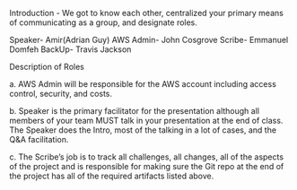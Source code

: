 Introduction - We got to know each other, centralized your primary means of communicating
as a group, and designate roles.

Speaker- Amir(Adrian Guy)
AWS Admin- John Cosgrove
Scribe- Emmanuel Domfeh
BackUp- Travis Jackson

Description of Roles

a. AWS Admin will be responsible for the AWS account including access control,
security, and costs.

b. Speaker is the primary facilitator for the presentation although all members of
your team MUST talk in your presentation at the end of class. The Speaker does
the Intro, most of the talking in a lot of cases, and the Q&A facilitation.

c. The Scribe’s job is to track all challenges, all changes, all of the aspects of the
project and is responsible for making sure the Git repo at the end of the project
has all of the required artifacts listed above.
